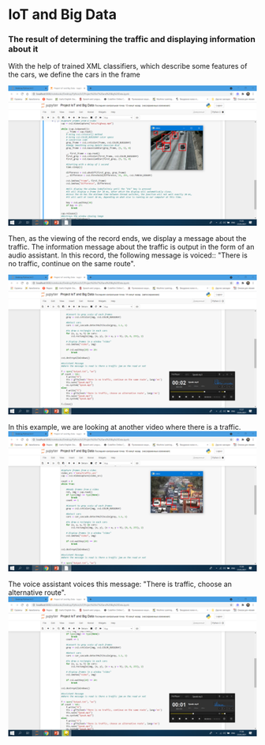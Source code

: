# IoT and Big Data

### The result of determining the traffic and displaying information about it

With the help of trained XML classifiers, which describe some features of the cars, we define the cars in the frame

<img src="result/result1.png" >

Then, as the viewing of the record ends, we display a message about the traffic. The information message about the traffic is output in the form of an audio assistant. In this record, the following message is voiced:: "There is no traffic, continue on the same route".

<img src="result/result2.png" >

In this example, we are looking at another video where there is a traffic.
<img src="result/result3.png" >

The voice assistant voices this message: "There is traffic, choose an alternative route".
<img src="result/result4.png" >

### 


